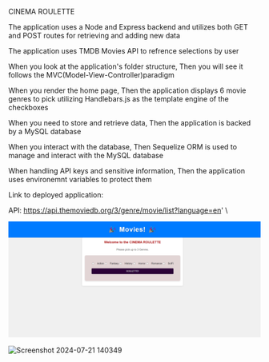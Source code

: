 CINEMA ROULETTE

The application uses a Node and Express backend and utilizes both GET and POST routes for retrieving and adding new data

The application uses TMDB Movies API to refrence selections by user

When you look at the application's folder structure,
Then you will see it follows the MVC(Model-View-Controller)paradigm

When you render the home page,
Then the application displays 6 movie genres to pick utilizing Handlebars.js as the template engine of the checkboxes

When you need to store and retrieve data,
Then the application is backed by a MySQL database

When you interact with the database,
Then Sequelize ORM is used to manage and interact with the MySQL database

When handling API keys and sensitive information,
Then the application uses environemnt variables to protect them

Link to deployed application: 

API: https://api.themoviedb.org/3/genre/movie/list?language=en' \

![Homepage Screenshot](./public/homepage-screenshot.png)

![Screenshot 2024-07-21 140349](https://github.com/user-attachments/assets/b4267757-2566-4022-ab87-49161c4537d0)
